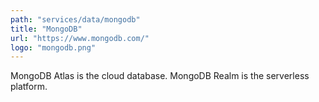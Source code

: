 ```yaml
---
path: "services/data/mongodb"
title: "MongoDB"
url: "https://www.mongodb.com/"
logo: "mongodb.png"
---
```


MongoDB Atlas is the cloud database. MongoDB Realm is the serverless platform.
